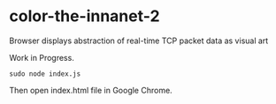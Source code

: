 # color-the-innanet-2
Browser displays abstraction of real-time TCP packet data as visual art

Work in Progress.

`sudo node index.js`

Then open index.html file in Google Chrome.

